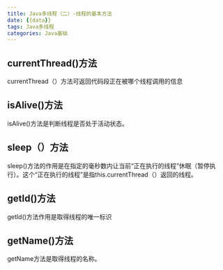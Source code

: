 ```yaml
---
title: Java多线程（二）-线程的基本方法
date: {{data}}
tags: Java多线程
categories: Java基础
---
```


## currentThread()方法
currentThread（）方法可返回代码段正在被哪个线程调用的信息
<!--more-->

## isAlive()方法
isAlive()方法是判断线程是否处于活动状态。
## sleep（）方法
sleep()方法的作用是在指定的毫秒数内让当前“正在执行的线程”休眠（暂停执行）。这个“正在执行的线程”是指this.currentThread（）返回的线程。
## getId()方法
getId()方法作用是取得线程的唯一标识
## getName()方法
getName方法是取得线程的名称。
